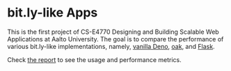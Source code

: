 # bit.ly-like Apps

This is the first project of CS-E4770 Designing and Building Scalable Web Applications at Aalto University. The goal is to compare the performance of various bit.ly-like implementations, namely, [vanilla Deno](https://deno.land/), [oak](https://github.com/oakserver/oak), and [Flask](https://flask.palletsprojects.com/).

Check [the report](REPORT.md) to see the usage and performance metrics.
